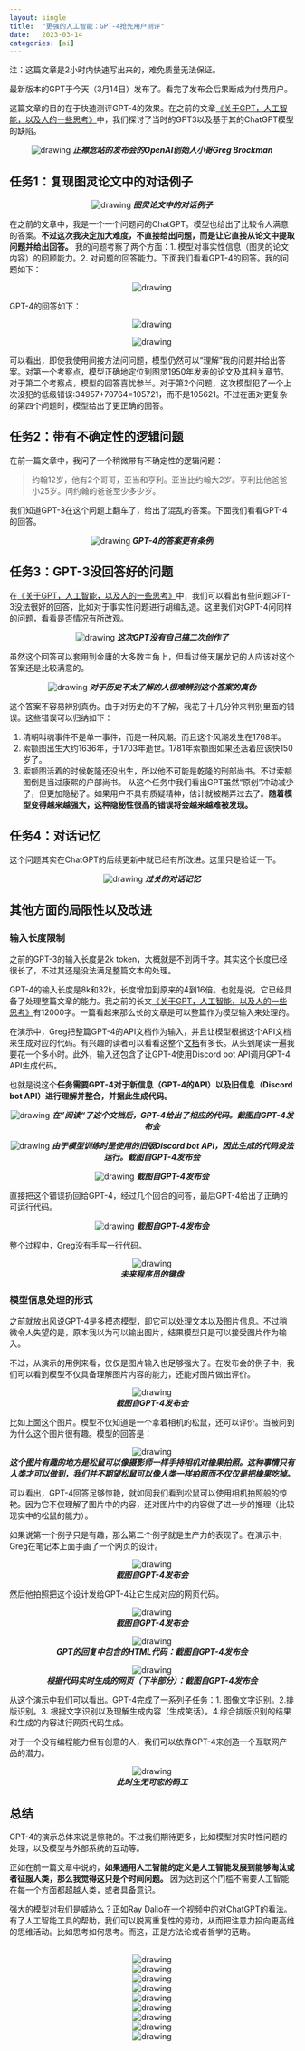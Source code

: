 ```yaml
---
layout: single
title:  "更强的人工智能：GPT-4抢先用户测评"
date:   2023-03-14
categories: [ai]
---
```


注：这篇文章是2小时内快速写出来的，难免质量无法保证。


最新版本的GPT于今天（3月14日）发布了。看完了发布会后果断成为付费用户。

这篇文章的目的在于快速测评GPT-4的效果。在之前的文章[《关于GPT，人工智能，以及人的一些思考》](https://yxjiang.github.io/philosophy/ai/human-and-ai/)中，我们探讨了当时的GPT3以及基于其的ChatGPT模型的缺陷。

<p align="center">
    <img src="/assets/images/2023-03-14/1.png" alt="drawing"/>
    <em><strong>正襟危站的发布会的OpenAI创始人小哥Greg Brockman</strong></em>
</p>

## 任务1：复现图灵论文中的对话例子

<p align="center">
    <img src="/assets/images/2023-03-14/2.png" alt="drawing"/>
    <em><strong>图灵论文中的对话例子</strong></em>
</p>

在之前的文章中，我是一个一个问题问的ChatGPT。模型也给出了比较令人满意的答案。**不过这次我决定加大难度，不直接给出问题，而是让它直接从论文中提取问题并给出回答。** 我的问题考察了两个方面：1. 模型对事实性信息（图灵的论文内容）的回顾能力。2. 对问题的回答能力。下面我们看看GPT-4的回答。我的问题如下：

<p align="center">
    <img src="/assets/images/2023-03-14/3.png" alt="drawing"/>
</p>

GPT-4的回答如下：

<p align="center">
    <img src="/assets/images/2023-03-14/4.png" alt="drawing"/>
</p>

<p align="center">
    <img src="/assets/images/2023-03-14/5.5.png" alt="drawing"/>
</p>

可以看出，即使我使用间接方法问问题，模型仍然可以“理解”我的问题并给出答案。对第一个考察点，模型正确地定位到图灵1950年发表的论文及其相关章节。对于第二个考察点，模型的回答喜忧参半。对于第2个问题，这次模型犯了一个上次没犯的低级错误:34957+70764=105721，而不是105621。不过在面对更复杂的第四个问题时，模型给出了更正确的回答。

## 任务2：带有不确定性的逻辑问题

在前一篇文章中，我问了一个稍微带有不确定性的逻辑问题：


>约翰12岁，他有2个哥哥，亚当和亨利。亚当比约翰大2岁。亨利比他爸爸小25岁。问约翰的爸爸至少多少岁。


我们知道GPT-3在这个问题上翻车了，给出了混乱的答案。下面我们看看GPT-4的回答。

<p align="center">
    <img src="/assets/images/2023-03-14/5.png" alt="drawing"/>
    <em><strong>GPT-4的答案更有条例</strong></em>
</p>

## 任务3：GPT-3没回答好的问题

在[《关于GPT，人工智能，以及人的一些思考》](https://yxjiang.github.io/philosophy/ai/human-and-ai/)中，我们可以看出有些问题GPT-3没法很好的回答，比如对于事实性问题进行胡编乱造。这里我们对GPT-4问同样的问题，看看是否情况有所改观。

<p align="center">
    <img src="/assets/images/2023-03-14/6.png" alt="drawing"/>
    <em><strong>这次GPT没有自己搞二次创作了</strong></em>
</p>

虽然这个回答可以套用到金庸的大多数主角上，但看过倚天屠龙记的人应该对这个答案还是比较满意的。

<p align="center">
    <img src="/assets/images/2023-03-14/7.png" alt="drawing"/>
    <em><strong>对于历史不太了解的人很难辨别这个答案的真伪</strong></em>
</p>

这个答案不容易辨别真伪。由于对历史的不了解，我花了十几分钟来判别里面的错误。这些错误可以归纳如下：

1. 清朝叫魂事件不是单一事件，而是一种风潮。而且这个风潮发生在1768年。
2. 索额图出生大约1636年，于1703年逝世。1781年索额图如果还活着应该快150岁了。
3. 索额图活着的时候乾隆还没出生，所以他不可能是乾隆的刑部尚书。不过索额图倒是当过康熙的户部尚书。
从这个任务中我们看出GPT虽然“原创”冲动减少了，但更加隐秘了。如果用户不具有质疑精神，估计就被糊弄过去了。**随着模型变得越来越强大，这种隐秘性很高的错误将会越来越难被发现。**

## 任务4：对话记忆

这个问题其实在ChatGPT的后续更新中就已经有所改进。这里只是验证一下。

<p align="center">
    <img src="/assets/images/2023-03-14/8.png" alt="drawing"/>
    <em><strong>过关的对话记忆</strong></em>
</p>

## 其他方面的局限性以及改进

### 输入长度限制

之前的GPT-3的输入长度是2k token，大概就是不到两千字。其实这个长度已经很长了，不过其还是没法满足整篇文本的处理。

GPT-4的输入长度是8k和32k，长度增加到原来的4到16倍。也就是说，它已经具备了处理整篇文章的能力。我之前的长文[《关于GPT，人工智能，以及人的一些思考》](https://yxjiang.github.io/philosophy/ai/human-and-ai/)有12000字。一篇看起来那么长的文章是可以整篇作为模型输入来处理的。

在演示中，Greg把整篇GPT-4的API文档作为输入，并且让模型根据这个API文档来生成对应的代码。有兴趣的读者可以看看这整个[文档](https://platform.openai.com/docs/api-reference/introduction)有多长。从头到尾读一遍我要花一个多小时。此外，输入还包含了让GPT-4使用Discord bot API调用GPT-4 API生成代码。

也就是说这个**任务需要GPT-4对于新信息（GPT-4的API）以及旧信息（Discord bot API）进行理解并整合，并据此生成代码。**

<p align="center">
    <img src="/assets/images/2023-03-14/9.png" alt="drawing"/>
    <em><strong>在”阅读“了这个文档后，GPT-4给出了相应的代码。截图自GPT-4发布会</strong></em>
</p>

<p align="center">
    <img src="/assets/images/2023-03-14/10.png" alt="drawing"/>
    <em><strong>由于模型训练时是使用的旧版Discord bot API，因此生成的代码没法运行。截图自GPT-4发布会</strong></em>
</p>


<p align="center">
    <img src="/assets/images/2023-03-14/11.png" alt="drawing"/>
    <em><strong>截图自GPT-4发布会</strong></em>
</p>

直接把这个错误扔回给GPT-4，经过几个回合的问答，最后GPT-4给出了正确的可运行代码。

<p align="center">
    <img src="/assets/images/2023-03-14/12.png" alt="drawing"/>
    <em><strong>截图自GPT-4发布会</strong></em>
</p>

整个过程中，Greg没有手写一行代码。

<p align="center">
    <img src="/assets/images/2023-03-14/13.jpeg" alt="drawing"/>
    <br><em><strong>未来程序员的键盘</strong></em>
</p>

### 模型信息处理的形式

之前就放出风说GPT-4是多模态模型，即它可以处理文本以及图片信息。不过稍微令人失望的是，原本我以为可以输出图片，结果模型只是可以接受图片作为输入。

不过，从演示的用例来看，仅仅是图片输入也足够强大了。在发布会的例子中，我们可以看到模型不仅具备理解图片内容的能力，还能对图片做出评价。

<p align="center">
    <img src="/assets/images/2023-03-14/14.png" alt="drawing"/>
    <br><em><strong>截图自GPT-4发布会</strong></em>
</p>

比如上面这个图片。模型不仅知道是一个拿着相机的松鼠，还可以评价。当被问到为什么这个图片很有趣。模型的回答是：

<p align="center">
    <img src="/assets/images/2023-03-14/15.png" alt="drawing"/>
    <br><em><strong>这个图片有趣的地方是松鼠可以像摄影师一样手持相机对橡果拍照。这种事情只有人类才可以做到，我们并不期望松鼠可以像人类一样拍照而不仅仅是把橡果吃掉。</strong></em>
</p>

可以看出，GPT-4回答足够惊艳，就如同我们看到松鼠可以使用相机拍照般的惊艳。因为它不仅理解了图片中的内容，还对图片中的内容做了进一步的推理（比较现实中的松鼠的能力）。

如果说第一个例子只是有趣，那么第二个例子就是生产力的表现了。在演示中，Greg在笔记本上面手画了一个网页的设计。

<p align="center">
    <img src="/assets/images/2023-03-14/16.png" alt="drawing"/>
    <br><em><strong>截图自GPT-4发布会</strong></em>
</p>

然后他拍照把这个设计发给GPT-4让它生成对应的网页代码。

<p align="center">
    <img src="/assets/images/2023-03-14/17.png" alt="drawing"/>
    <br><em><strong>截图自GPT-4发布会</strong></em>
</p>

<p align="center">
    <img src="/assets/images/2023-03-14/18.png" alt="drawing"/>
    <br><em><strong>GPT的回复中包含的HTML代码：截图自GPT-4发布会</strong></em>
</p>

<p align="center">
    <img src="/assets/images/2023-03-14/18.png" alt="drawing"/>
    <br><em><strong>根据代码实时生成的网页（下半部分）：截图自GPT-4发布会</strong></em>
</p>

从这个演示中我们可以看出。GPT-4完成了一系列子任务：1. 图像文字识别。2.排版识别。3. 根据文字识别以及理解生成内容（生成笑话）。4.综合排版识别的结果和生成的内容进行网页代码生成。

对于一个没有编程能力但有创意的人，我们可以依靠GPT-4来创造一个互联网产品的潜力。


<p align="center">
    <img src="/assets/images/2023-03-14/19.png" alt="drawing"/>
    <br><em><strong>此时生无可恋的码工</strong></em>
</p>

## 总结

GPT-4的演示总体来说是惊艳的。不过我们期待更多，比如模型对实时性问题的处理，以及模型与外部系统的互动等。 

正如在前一篇文章中说的，**如果通用人工智能的定义是人工智能发展到能够淘汰或者征服人类，那么我觉得这只是个时间问题。** 因为达到这个门槛不需要人工智能在每一个方面都超越人类，或者具备意识。

强大的模型对我们是威胁么？正如Ray Dalio在一个视频中的对ChatGPT的看法。有了人工智能工具的帮助，我们可以脱离重复性的劳动，从而把注意力投向更高维的思维活动。比如思考如何思考。而这，正是方法论或者哲学的范畴。

<p align="center">
    <br><img src="/assets/images/2023-03-14/20.1.png" alt="drawing"/>
    <br><img src="/assets/images/2023-03-14/20.2.png" alt="drawing"/>
    <br><img src="/assets/images/2023-03-14/20.3.png" alt="drawing"/>
    <br><img src="/assets/images/2023-03-14/20.4.png" alt="drawing"/>
    <br><img src="/assets/images/2023-03-14/20.5.png" alt="drawing"/>
    <br><img src="/assets/images/2023-03-14/20.6.png" alt="drawing"/>
    <br><img src="/assets/images/2023-03-14/20.7.png" alt="drawing"/>
    <br><img src="/assets/images/2023-03-14/20.8.png" alt="drawing"/>
    <br><img src="/assets/images/2023-03-14/20.9.png" alt="drawing"/>
</p>

